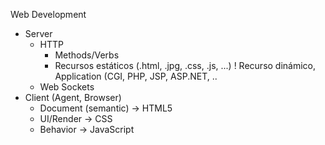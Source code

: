 Web Development

- Server
	- HTTP
		- Methods/Verbs
		- Recursos estáticos (.html, .jpg, .css, .js, ...)
		! Recurso dinámico, Application (CGI, PHP, JSP, ASP.NET, ..
	- Web Sockets
- Client (Agent, Browser)
	- Document (semantic) -> HTML5
	- UI/Render -> CSS
	- Behavior -> JavaScript
